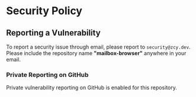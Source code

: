 # Security Policy

## Reporting a Vulnerability

To report a security issue through email, please report to `security@zcy.dev`. Please include the repository name **"mailbox-browser"** anywhere in your email.

### Private Reporting on GitHub

Private vulnerability reporting on GitHub is enabled for this repository.
